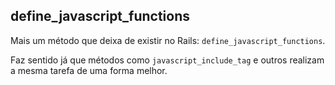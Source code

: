 ## define\_javascript\_functions

Mais um método que deixa de existir no Rails: `define_javascript_functions`.

Faz sentido já que métodos como `javascript_include_tag` e outros realizam a mesma tarefa de uma forma melhor.
